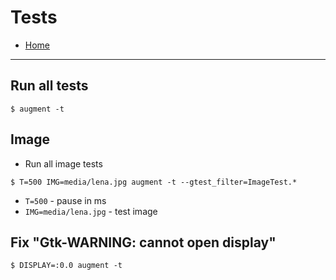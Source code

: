 # Tests

- [Home](../README.md)

---

## Run all tests
```
$ augment -t
```

## Image
- Run all image tests
```
$ T=500 IMG=media/lena.jpg augment -t --gtest_filter=ImageTest.*
```
- `T=500` - pause in ms
- `IMG=media/lena.jpg` - test image


## Fix "Gtk-WARNING: cannot open display"

```
$ DISPLAY=:0.0 augment -t
```